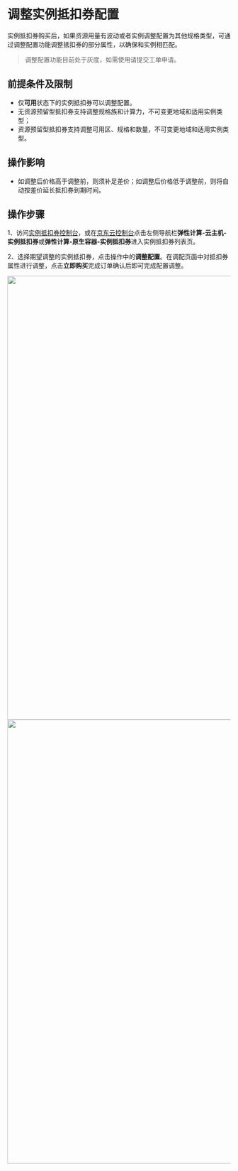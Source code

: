 # 调整实例抵扣券配置

实例抵扣券购买后，如果资源用量有波动或者实例调整配置为其他规格类型，可通过调整配置功能调整抵扣券的部分属性，以确保和实例相匹配。
> 调整配置功能目前处于灰度，如需使用请提交工单申请。

## 前提条件及限制
* 仅**可用**状态下的实例抵扣券可以调整配置。
* 无资源预留型抵扣券支持调整规格族和计算力，不可变更地域和适用实例类型；
* 资源预留型抵扣券支持调整可用区、规格和数量，不可变更地域和适用实例类型。

## 操作影响
* 如调整后价格高于调整前，则须补足差价；如调整后价格低于调整前，则将自动按差价延长抵扣券到期时间。

## 操作步骤
1、访问[实例抵扣券控制台](https://cns-console.jdcloud.com/host/instancevoucher/list)，或在[京东云控制台](https://console.jdcloud.com/overview)点击左侧导航栏**弹性计算-云主机-实例抵扣券**或**弹性计算-原生容器-实例抵扣券**进入实例抵扣券列表页。<br>

2、选择期望调整的实例抵扣券，点击操作中的**调整配置**。在调配页面中对抵扣券属性进行调整，点击**立即购买**完成订单确认后即可完成配置调整。
<div align="left"><img src="https://img1.jcloudcs.com/cn/image/vm/iv-manage0b.png" width="1000"></div>
<div align="left"><img src="https://img1.jcloudcs.com/cn/image/vm/iv-manage0a.png" width="1000"></div>
